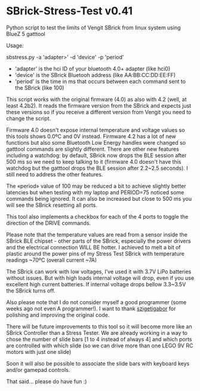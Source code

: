 # SBrick-Stress-Test v0.41

Python script to test the limits of Vengit SBrick from linux system using BlueZ 5 gatttool

Usage:

sbstress.py -a 'adapter>' -d 'device' -p 'period'
  
- 'adapter' is the hci ID of your bluetooth 4.0+ adapter (like hci0)
-  'device'  is the SBrick Bluetooh address (like AA:BB:CC:DD:EE:FF)
-  'period'  is the time in ms that occurs between each command sent to the SBrick (like 100)
  
This  script works with the original firmware (4.0) as also with 4.2 (well, at least 4.2b2). It reads the firmware version from the SBrick and expects just these versions so if you receive a different version from Vengit you need to change the script.

Firmware 4.0 doesn't expose internal temperature and voltage values so this tools shows 0.0ºC and 0V instead.
Firmware 4.2 has a lot of new functions but also some Bluetooth Low Energy handles were changed so gatttool commands are slightly different. There are other new features including a watchdog: by default, SBrick now drops the BLE session after 500 ms so we need to keep talking to it (firmware 4.0 doesn't have this watchdog but the gatttool drops the BLE session after 2.2~2.5 seconds). I still need to address the other features.

The «period» value of 100 may be reduced a bit to achieve slightly better latencies but when testing with my laptop and PERIOD=75 noticed some commands being ignored. It can also be increased but close to 500 ms you will see the SBrick resetting all ports.

This tool also implements a checkbox for each of the 4 ports to toggle the direction of the DRIVE commands.

Please note that the temperature values are read from a sensor inside the SBrick BLE chipset - other parts of the SBrick, especially the power drivers and the electrical connection WILL BE hotter. I achieved to melt a bit of plastic around the power pins of my Stress Test SBrick with temperature readings ~70ºC (overall current ~7A)

The SBrick can work with low voltages, I've used it with 3.7V LiPo batteries without issues. But with high loads internal voltage will drop, even if you use excellent high current batteries. If internal voltage drops bellow 3.3~3.5V the SBrick turns off.

Also please note that I do not consider myself a good programmer (some weeks ago not even A programmer!). 
I want to thank [szigetigabor](https://github.com/szigetigabor) for polishing and improving the original code.

There will be future improvements to this tool so it will become more like an SBrick Controller than a Stress Tester.
We are already working in a way to chose the number of slide bars [1 to 4 instead of always 4] and which ports are controlled with which slide (so we can drive more than one LEGO 9V RC motors with just one slide)

Soon it will also be possible to associate the slide bars with keyboard keys and/or gamepad controls.

That said... please do have fun :)
